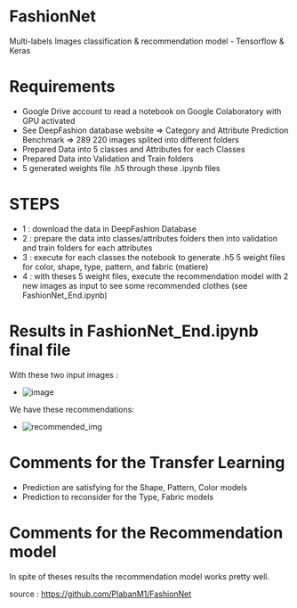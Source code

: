 # FashionNet
Multi-labels Images classification &amp; recommendation model - Tensorflow &amp; Keras


# Requirements
- Google Drive account to read a notebook on Google Colaboratory with GPU activated
- See DeepFashion database website => Category and Attribute Prediction Benchmark => 289 220 images splited into different folders
- Prepared Data into 5 classes and Attributes for each Classes
- Prepared Data into Validation and Train folders
- 5 generated weights file .h5 through these .ipynb files 

# STEPS 
- 1 : download the data in DeepFashion Database
- 2 : prepare the data into classes/attributes folders then into validation and train folders for each attributes
- 3 : execute for each classes the notebook to generate .h5 5 weight files for color, shape, type, pattern, and fabric (matiere)
- 4 : with theses 5 weight files, execute the recommendation model with 2 new images as input to see some recommended clothes (see FashionNet_End.ipynb)

# Results in FashionNet_End.ipynb final file
With these two input images :
- ![image](https://user-images.githubusercontent.com/46371678/101405057-cd64ee00-38d7-11eb-90f4-185e3d536ee5.png)

We have these recommendations:
- ![recommended_img](https://user-images.githubusercontent.com/46371678/101405397-4e23ea00-38d8-11eb-91e4-d469ebbfb05b.png)

# Comments for the Transfer Learning
- Prediction are satisfying for the Shape, Pattern, Color models
- Prediction to reconsider for the Type, Fabric models

# Comments for the Recommendation model
In spite of theses results the recommendation model works pretty well.


source : https://github.com/PlabanM1/FashionNet
